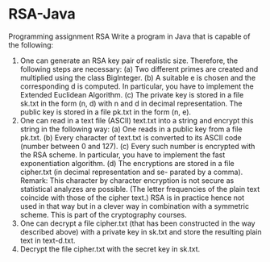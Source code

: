 # RSA-Java

Programming assignment RSA
Write a program in Java that is capable of the following:
1. One can generate an RSA key pair of realistic size. Therefore, the following steps are necessary:
(a) Two different primes are created and multiplied using the class BigInteger.
(b) A suitable e is chosen and the corresponding d is computed. In particular, you have
to implement the Extended Euclidean Algorithm.
(c) The private key is stored in a file sk.txt in the form (n, d) with n and d in decimal
representation. The public key is stored in a file pk.txt in the form (n, e).
2. One can read in a text file (ASCII) text.txt into a string and encrypt this string in the following way:
(a) One reads in a public key from a file pk.txt.
(b) Every character of text.txt is converted to its ASCII code (number between 0 and
127).
(c) Every such number is encrypted with the RSA scheme. In particular, you have to implement the fast exponentiation algorithm.
(d) The encryptions are stored in a file cipher.txt (in decimal representation and se- parated by a comma).
Remark: This character by character encryption is not secure as statistical analyzes are possible. (The letter frequencies of the plain text coincide with those of the cipher text.) RSA is in practice hence not used in that way but in a clever way in combination with a symmetric scheme. This is part of the cryptography courses.
3. One can decrypt a file cipher.txt (that has been constructed in the way described above) with a private key in sk.txt and store the resulting plain text in text-d.txt.
4. Decrypt the file cipher.txt with the secret key in sk.txt.
